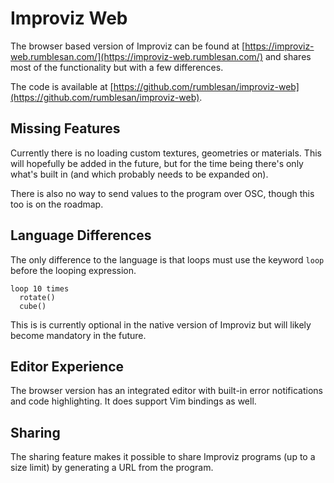 # Improviz Web

The browser based version of Improviz can be found at [https://improviz-web.rumblesan.com/](https://improviz-web.rumblesan.com/) and shares most of the functionality but with a few differences.

The code is available at [https://github.com/rumblesan/improviz-web](https://github.com/rumblesan/improviz-web).

## Missing Features

Currently there is no loading custom textures, geometries or materials. This will hopefully be added in the future, but for the time being there's only what's built in (and which probably needs to be expanded on).

There is also no way to send values to the program over OSC, though this too is on the roadmap.

## Language Differences

The only difference to the language is that loops must use the keyword `loop` before the looping expression.

```
loop 10 times
  rotate()
  cube()
```

This is is currently optional in the native version of Improviz but will likely become mandatory in the future.

## Editor Experience

The browser version has an integrated editor with built-in error notifications and code highlighting. It does support Vim bindings as well.

## Sharing

The sharing feature makes it possible to share Improviz programs (up to a size limit) by generating a URL from the program.
